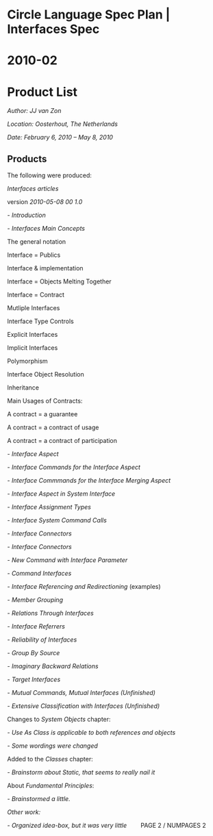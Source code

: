 ﻿Circle Language Spec Plan | Interfaces Spec
===========================================

2010-02
=======

Product List
============

*Author: JJ van Zon*

*Location: Oosterhout, The Netherlands*

*Date: February 6, 2010 – May 8, 2010*

## **Products**
The following were produced:

*Interfaces articles*

version  *2010-05-08 00  1.0*

*- Introduction*

*- Interfaces Main Concepts*

The general notation

Interface = Publics

Interface & implementation

Interface = Objects Melting Together

Interface = Contract

Mutliple Interfaces

Interface Type Controls

Explicit Interfaces

Implicit Interfaces

Polymorphism

Interface Object Resolution

Inheritance

Main Usages of Contracts:

A contract = a guarantee

A contract = a contract of usage

A contract = a contract of participation

*- Interface Aspect*

*- Interface Commands for the Interface Aspect*

*- Interface Commmands for the Interface Merging Aspect*

*- Interface Aspect in System Interface*

*- Interface Assignment Types*

*- Interface System Command Calls*

*- Interface Connectors*

*- Interface Connectors*

*- New Command with Interface Parameter*

*- Command Interfaces*

*- Interface Referencing and Redirectioning* (examples)

*- Member Grouping*

*- Relations Through Interfaces*

*- Interface Referrers*

*- Reliability of Interfaces*

*- Group By Source*

*- Imaginary Backward Relations*

*- Target Interfaces*

*- Mutual Commands, Mutual Interfaces (Unfinished)*

*- Extensive Classification with Interfaces (Unfinished)*

Changes to *System Objects* chapter:

*- Use As Class is applicable to both references and objects*

*- Some wordings were changed*

Added to the *Classes* chapter:

*- Brainstorm about Static, that seems to really nail it*

About *Fundamental Principles*:

*- Brainstormed a little.*

*Other work:*

*- Organized idea-box, but it was very little*
`	 `PAGE 2 /  NUMPAGES 2

